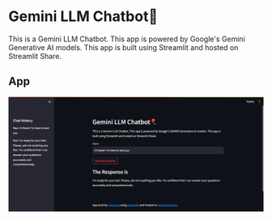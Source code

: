 # Gemini LLM Chatbot🎈
This is a Gemini LLM Chatbot. This app is powered by Google's Gemini Generative AI models. This app is built using Streamlit and hosted on Streamlit Share.

## App
![App Image](img/app.png)